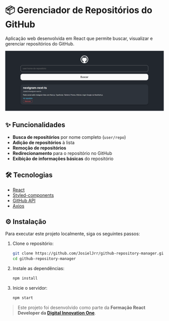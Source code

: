 # 📦 Gerenciador de Repositórios do GitHub

Aplicação web desenvolvida em React que permite buscar, visualizar e gerenciar repositórios do GitHub.

<div align="center">
  <img src="./public/gitHub-repository-manager.png" alt="Preview Repository Manager" width="600px">
</div>

## ✨ Funcionalidades

- **Busca de repositórios** por nome completo (`user/repo`)
- **Adição de repositórios** à lista
- **Remoção de repositórios**
- **Redirecionamento** para o repositório no GitHub
- **Exibição de informações básicas** do repositório

## 🛠 Tecnologias

- [React](https://conf.react.dev/)
- [Styled-components](https://styled-components.com/)
- [GitHub API](https://docs.github.com/en/rest)
- [Axios](https://axios-http.com/)

## ⚙️ Instalação

Para executar este projeto localmente, siga os seguintes passos:

1. Clone o repositório:
    ```bash
    git clone https://github.com/JosielJrr/github-repository-manager.git
    cd github-repository-manager
    ```
2. Instale as dependências:
    ```bash
    npm install
    ```
3. Inicie o servidor:
    ```bash
    npm start
    ```

> Este projeto foi desenvolvido como parte da **Formação React Developer da [Digital Innovation One](https://www.dio.me/)**.
